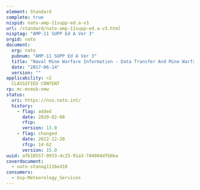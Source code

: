```yaml
---
element: Standard
complete: true
nispid: nato-amp-11supp-ed.a-v3
url: /standard/nato-amp-11supp-ed.a-v3.html
nisptag: "AMP-11 SUPP Ed A Ver 3"
orgid: nato
document:
  org: nato
  pubnum: "AMP-11 SUPP Ed A Ver 3"
  title: "Naval Mine Warfare Information - Data Transfer And Mine Warfare Data Centre Interoperability"
  date: "2017-06-14"
  version: ""
applicability: >2
  CLASSIFIED CONTENT
rp: mc-mcmsb-nmw
status:
  uri: https://nso.nato.int/
  history: 
    - flag: added
      date: 2020-02-08
      rfcp: 
      version: 13.0
    - flag: changed
      date: 2022-12-20
      rfcp: 14-62
      version: 15.0
uuid: afb10557-9933-4c25-91a3-7d4084dfbbba
coverdocument:
  - nato-stanag1116ed10
consumers:
  - bsp-Meteorology_Services
---
```

